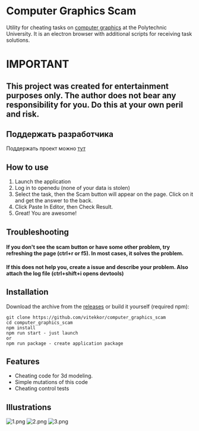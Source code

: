 # Computer Graphics Scam

Utility for cheating tasks on [computer graphics](https://openedu.ru/course/spbstu/COMPGR/) at the Polytechnic University. It is an electron browser with additional scripts for receiving task solutions.

# IMPORTANT

## This project was created for entertainment purposes only. The author does not bear any responsibility for you. Do this at your own peril and risk.

## Поддержать разработчика

Поддержать проект можно [тут](https://www.tinkoff.ru/cf/5RmrFwtJ4F9)

## How to use

1. Launch the application
2. Log in to openedu (none of your data is stolen)
3. Select the task, then the Scam button will appear on the page. Click on it and get the answer to the back. 
4. Click Paste In Editor, then Check Result.
5. Great! You are awesome!

## Troubleshooting

#### If you don't see the scam button or have some other problem, try refreshing the page (ctrl+r or f5). In most cases, it solves the problem. 

#### If this does not help you, create a issue and describe your problem. Also attach the log file (ctrl+shift+i opens devtools)

## Installation

Download the archive from the [releases](https://github.com/vitekkor/computer_graphics_scam/releases/latest) or build it yourself (required npm):
```
git clone https://github.com/vitekkor/computer_graphics_scam
cd computer_graphics_scam
npm install
npm run start - just launch
or
npm run package - create application package
```
## Features
* Cheating code for 3d modeling.
* Simple mutations of this code
* Cheating control tests
## Illustrations

![1.png](https://github.com/vitekkor/computer_graphics_scam/blob/master/images/1.png?raw=true)
![2.png](https://github.com/vitekkor/computer_graphics_scam/blob/master/images/2.png?raw=true)
![3.png](https://github.com/vitekkor/computer_graphics_scam/blob/master/images/3.png?raw=true)
